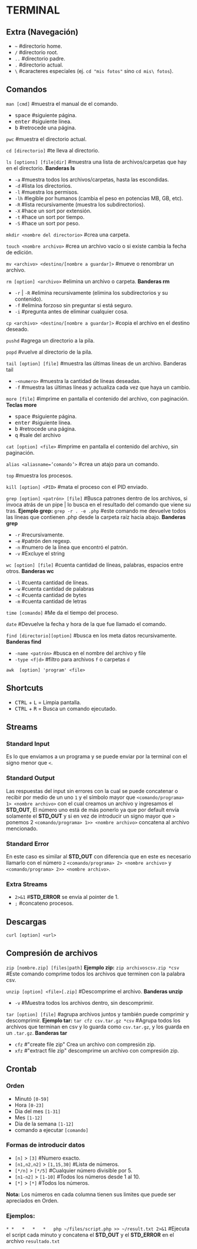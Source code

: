 # TERMINAL

## Extra (Navegación)
 * `~` #directorio home.
 * `/` #directorio root.
 * `..` #directorio padre.
 * `.` #directorio actual.
 * `\` #caracteres especiales (ej. `cd "mis fotos"` sino `cd mis\ fotos`).

## Comandos

`man [cmd]`  #muestra el manual de el comando.
 * <kbd>space</kbd> #siguiente página.
 * <kbd>enter</kbd> #siguiente línea.
 * <kbd>b</kbd> #retrocede una página.
 
`pwc` #muestra el directorio actual.

`cd [directorio]` #te lleva al directorio.

`ls [options] [file|dir]` #muestra una lista de archivos/carpetas que hay en el directorio.
**Banderas ls**
 * `-a` #muestra todos los archivos/carpetas, hasta las escondidas.
 * `-d` #lista los directorios.
 * `-l` #muestra los permisos.
 * `-lh` #legible por humanos (cambia el peso en potencias MB, GB, etc).
 * `-R` #lista recursivamente (muestra los subdirectorios).
 * `-X` #hace un sort por extensión.
 * `-t` #hace un sort por tiempo.
 * `-S` #hace un sort por peso.

`mkdir <nombre del directorio>` #crea una carpeta.

`touch <nombre archivo>` #crea un archivo vacío o si existe cambia la fecha de edición.

`mv <archivo> <destino/[nombre a guardar]>` #mueve o renombrar un archivo.

`rm [option] <archivo>` #elimina un archivo o carpeta.
**Banderas rm**
 * `-r` | `-R` #elimina recursivamente (elimina los subdirectorios y su contenido).
 * `-f` #elimina forzoso sin preguntar si está seguro.
 * `-i` #pregunta antes de eliminar cualquier cosa.

`cp <archivo> <destino/[nombre a guardar]>` #copia el archivo en el destino deseado.

`pushd` #agrega un directorio a la pila.

`popd` #vuelve al directorio de la pila.

`tail [option] [file]` #muestra las últimas líneas de un archivo.
 Banderas tail
 * `-<numero>` #muestra la cantidad de líneas deseadas.
 * `-f` #muestra las últimas líneas y actualiza cada vez que haya un cambio.

`more [file]` #imprime en pantalla el contenido del archivo, con paginación.
**Teclas more**
 * <kbd>space</kbd> #siguiente página.
 * <kbd>enter</kbd> #siguiente línea.
 * <kbd>b</kbd> #retrocede una página.
 * <kbd>q</kbd> #sale del archivo

`cat [option] <file>` #imprime en pantalla el contenido del archivo, sin paginación.

`alias <aliasname=’comando’>` #crea un atajo para un comando.

`top` #muestra los procesos.

`kill [option] <PID>` #mata el proceso con el PID enviado.

`grep [option] <patrón> [file]` #Busca patrones dentro de los archivos, si invoca atrás de un pipe | lo busca en el resultado del comando que viene su tras.
**Ejemplo grep:**
`grep -r . -e .php` #este comando me devuelve todos las líneas que contienen .php desde la carpeta raíz hacia abajo.
**Banderas grep**
 * `-r` #recursivamente.
 * `-e` #patrón den regexp.
 * `-n` #numero de la línea que encontró el patrón.
  * `-v` #Excluye el string

`wc [option] [file]` #cuenta cantidad de líneas, palabras, espacios entre otros.
**Banderas wc**
 * `-l` #cuenta cantidad de líneas.
 * `-w` #cuenta cantidad de palabras
 * `-c` #cuenta cantidad de bytes
 * `-m` #cuenta cantidad de letras

`time [comando]` #Me da el tiempo del proceso.

`date` #Devuelve la fecha y hora de la que fue llamado el comando.

`find [directorio][option]` #busca en los meta datos recursivamente.
**Banderas find**
 * `-name <patrón>` #busca en el nombre del archivo y file
 * `-type <f|d>` #filtro para archivos `f` o carpetas `d`

 `awk  [option] 'program' <file>`

## Shortcuts
 * <kbd>CTRL</kbd> + <kbd>L</kbd> = Limpia pantalla.
 * <kbd>CTRL</kbd> + <kbd>R</kbd> = Busca un comando ejecutado.

## Streams

### Standard Input
Es lo que enviamos a un programa y se puede enviar por la terminal con el signo menor que `<`.

### Standard Output
Las respuestas del input sin errores con la cual se puede concatenar o recibir por medio de un uno `1` y el símbolo mayor que `<comando/programa>  1> <nombre archivo>` con el cual creamos un archivo y ingresamos el <b>STD_OUT</b>, El número uno está de más ponerlo ya que por default envía solamente el <b>STD_OUT</b> y si en vez de introducir un signo mayor que `>` ponemos 2 `<comando/programa> 1>> <nombre archivo>` concatena al archivo mencionado.

### Standard Error
En este caso es similar al <b>STD_OUT</b> con diferencia que en este es necesario llamarlo con el número `2` `<comando/programa> 2> <nombre archivo>` y `<comando/programa> 2>> <nombre archivo>`.

### Extra Streams
 * `2>&1` #<b>STD_ERROR</b> se envía al pointer de 1.
 * `;` #concateno procesos.
## Descargas
`curl [option] <url>`
 ## Compresión de archivos

 `zip [nombre.zip] [files|path]`
 **Ejemplo zip:**
`zip archivoscsv.zip *csv` #Este comando comprime todos los archivos que terminen con la palabra csv.

`unzip [option] <file>[.zip]` #Descomprime el archivo.
**Banderas unzip** 
 * `-v` #Muestra todos los archivos dentro, sin descomprimir.

 `tar [option] [file]` #agrupa archivos juntos y también puede comprimir y descomprimir.
 **Ejemplo tar:**
 `tar cfz csv.tar.gz *csv` #Agrupa todos los archivos que terminan en csv y lo guarda como `csv.tar.gz`, y los guarda en un `.tar.gz`.
 **Banderas tar**
  * `cfz` #"create file zip" Crea un archivo con compresión zip.
  * `xfz` #"extract file zip" descomprime un archivo con compresión zip.

## Crontab
### Orden
 * Minutó `[0-59]`
 * Hora `[0-23]`
 * Dia del mes `[1-31]`
 * Mes `[1-12]`
 * Dia de la semana `[1-12]`
 * comando a ejecutar `[comando]`

### Formas de introducir datos
 * `[n]` > `[3]` #Numero exacto.
 * `[n1,n2,n2]` > `[1,15,30]` #Lista de números.
 * `[*/n]` > `[*/5]` #Cualquier número divisible por 5.
 * `[n1-n2]` > `[1-10]` #Todos los números desde 1 al 10.
 * `[*]` > `[*]` #Todos los números.

**Nota:** Los números en cada columna tienen sus limites que puede ser apreciados en Orden.
 
 ### Ejemplos:
 `*	*	*	*	*	php ~/files/script.php >> ~/result.txt 2>&1` #Ejecuta el script cada minuto y concatena el <b>STD_OUT</b> y el <b>STD_ERROR</b> en el archivo `resultado.txt`
